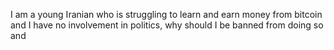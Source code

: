 I am a young Iranian who is struggling to learn and earn money from bitcoin and I have no involvement in politics, why should I be banned from doing so and 
